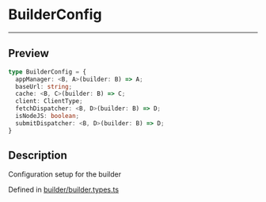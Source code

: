 
      
# BuilderConfig

<div class="api-docs__separator" data-reactroot="">

---

</div><div class="api-docs__section" data-reactroot="">

## Preview

</div><div class="api-docs__preview type" data-reactroot="">

```ts
type BuilderConfig = {
  appManager: <B, A>(builder: B) => A; 
  baseUrl: string; 
  cache: <B, C>(builder: B) => C; 
  client: ClientType; 
  fetchDispatcher: <B, D>(builder: B) => D; 
  isNodeJS: boolean; 
  submitDispatcher: <B, D>(builder: B) => D; 
}
```

</div><div class="api-docs__section" data-reactroot="">

## Description

</div><div class="api-docs__description" data-reactroot=""><span class="api-docs__do-not-parse">

Configuration setup for the builder

</span></div><div class="api-docs__definition" data-reactroot="">

Defined in [builder/builder.types.ts](https://github.com/BetterTyped/hyper-fetch/blob/982ac882/packages/core/src/builder/builder.types.ts#L12)

</div>